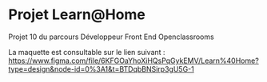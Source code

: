 # Projet Learn@Home
Projet 10 du parcours Développeur Front End Openclassrooms

La maquette est consultable sur le lien suivant : https://www.figma.com/file/6KFGOaYhoXiHQsPqGykEMV/Learn%40Home?type=design&node-id=0%3A1&t=BTDqbBNSirp3gU5G-1
